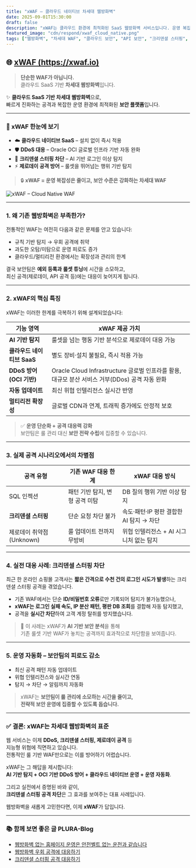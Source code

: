 ```yaml
---
title: "xWAF – 클라우드 네이티브 차세대 웹방화벽"
date: 2025-09-01T15:30:00
draft: false
description: "xWAF는 클라우드 환경에 최적화된 SaaS 웹방화벽 서비스입니다. 운영 복잡성을 줄이면서도 최신 공격에 대응하는 강력한 보호 기능을 제공합니다."
featured_image: "cdn/respond/xwaf_cloud_native.png"
tags: ["웹방화벽", "차세대 WAF", "클라우드 보안", "API 보안", "크리덴셜 스터핑", "제로데이 대응"]
---
```


## 🌐 [**xWAF (https://xwaf.io)**](https://xwaf.io)

> **단순한 WAF가 아닙니다.**  
> 클라우드 SaaS 기반 **차세대 웹방화벽**입니다.

✨ **클라우드 SaaS 기반 차세대 웹방화벽**으로,  
빠르게 진화하는 공격과 복잡한 운영 환경에 최적화된 **보안 플랫폼**입니다.  

---

### 🚀 xWAF 한눈에 보기
- ☁️ **클라우드 네이티브 SaaS** – 설치 없이 즉시 적용  
- 🛡️ **DDoS 대응** – Oracle OCI 글로벌 인프라 기반 자동 완화  
- 🔑 **크리덴셜 스터핑 차단** – AI 기반 로그인 이상 탐지  
- ⚡ **제로데이 공격 방어** – 룰셋을 뛰어넘는 행위 기반 탐지  

> 🔒 **xWAF = 운영 복잡성은 줄이고, 보안 수준은 강화하는 차세대 WAF**

<!--more-->

![xWAF – Cloud Native WAF](https://blog.plura.io/cdn/respond/xwaf_cloud_native.png)

---

### 1. **왜 기존 웹방화벽은 부족한가?**

전통적인 WAF는 여전히 다음과 같은 문제를 안고 있습니다:

- 규칙 기반 탐지 → 우회 공격에 취약  
- 과도한 오탐/미탐으로 운영 피로도 증가  
- 클라우드/멀티리전 환경에서는 확장성과 관리의 한계  

결국 보안팀은 **예외 등록과 룰셋 튜닝**에 시간을 소모하고,  
최신 공격(제로데이, API 공격 등)에는 대응이 늦어지게 됩니다.

---

### 2. **xWAF의 핵심 특징**

xWAF는 이러한 한계를 극복하기 위해 설계되었습니다:

| 기능 영역                   | xWAF 제공 가치                                  |
|-----------------------------|---------------------------------------------|
| **AI 기반 탐지**             | 룰셋을 넘는 행동 기반 분석으로 제로데이 대응 가능 |
| **클라우드 네이티브 SaaS**   | 별도 장비·설치 불필요, 즉시 적용 가능            |
| **DDoS 방어 (OCI 기반)**     | Oracle Cloud Infrastructure 글로벌 인프라를 활용, 대규모 분산 서비스 거부(DDos) 공격 자동 완화 |
| **자동 업데이트**            | 최신 위협 인텔리전스 실시간 반영                |
| **멀티리전 확장성**          | 글로벌 CDN과 연계, 트래픽 증가에도 안정적 보호    |

> ✅ **운영 단순화 + 공격 대응력 강화**  
> 보안팀은 룰 관리 대신 **보안 전략 수립**에 집중할 수 있습니다.

---

### 3. **실제 공격 시나리오에서의 차별점**

| 공격 유형                  | 기존 WAF 대응 한계                    | xWAF 대응 방식                          |
|---------------------------|------------------------------------|--------------------------------------|
| SQL 인젝션                 | 패턴 기반 탐지, 변형 공격 미탐        | DB 질의 행위 기반 이상 탐지              |
| **크리덴셜 스터핑**         | 단순 요청 차단 불가                  | 속도·패턴·IP 평판 결합한 AI 탐지 → 차단   |
| 제로데이 취약점(Unknown)    | 룰 업데이트 전까지 무방비              | 위협 인텔리전스 + AI 시그니처 없는 탐지   |

---

### 4. **실전 대응 사례: 크리덴셜 스터핑 차단**

최근 한 온라인 쇼핑몰 고객사는 **짧은 간격으로 수천 건의 로그인 시도가 발생**하는 크리덴셜 스터핑 공격을 겪었습니다.  

- 기존 WAF에서는 단순 **ID/비밀번호 오류**로만 기록되어 탐지가 불가능했으나,  
- **xWAF는 로그인 실패 속도, IP 분산 패턴, 평판 DB 조회**를 결합해 자동 탐지했고,  
- 공격을 **실시간 차단**하여 고객 계정 탈취를 방지했습니다.  

> 🎯 이 사례는 xWAF가 **AI 기반 보안 분석**을 통해  
> 기존 룰셋 기반 WAF가 놓치는 공격까지 효과적으로 차단함을 보여줍니다.

---

### 5. **운영 자동화 – 보안팀의 피로도 감소**

- 최신 공격 패턴 자동 업데이트  
- 위협 인텔리전스와 실시간 연동  
- 탐지 → 차단 → 알림까지 자동화  

> xWAF는 **보안팀이 룰 관리에 소모하는 시간을 줄이고,  
> 전략적 보안 운영에 집중할 수 있도록 돕습니다.**

---

### ✅ 결론: xWAF는 차세대 웹방화벽의 표준

웹 서비스는 이제 **DDoS, 크리덴셜 스터핑, 제로데이 공격** 등  
지능형 위협에 직면하고 있습니다.  
전통적인 룰 기반 WAF만으로는 이를 방어하기 어렵습니다.

xWAF는 그 해답을 제시합니다:  
**AI 기반 탐지 + OCI 기반 DDoS 방어 + 클라우드 네이티브 운영 + 운영 자동화**.  

그리고 실전에서 증명된 바와 같이,  
**크리덴셜 스터핑 공격 차단**은 그 효과를 보여주는 대표 사례입니다.  

웹방화벽을 새롭게 고민한다면, 이제 **xWAF**가 답입니다.

---

### 📚 함께 보면 좋은 글 PLURA-Blog

- [웹방화벽 없는 홈페이지 운영은 안전벨트 없는 운전과 같습니다](https://blog.plura.io/ko/column/web-application-firewall-is-like-a-seatbelt/)
- [웹방화벽 우회 공격에 대응하기](https://blog.plura.io/ko/column/waf_dev_exception/)
- [크리덴셜 스터핑 공격 대응하기](https://blog.plura.io/ko/respond/credential-stuffing-countermeasures/)


